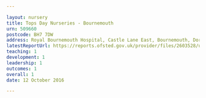 ```yaml
---

layout: nursery
title: Tops Day Nurseries - Bournemouth
urn: 509660
postcode: BH7 7DW
address: Royal Bournemouth Hospital, Castle Lane East, Bournemouth, Dorset, BH7 7DW
latestReportUrl: https://reports.ofsted.gov.uk/provider/files/2603528/urn/509660.pdf
teaching: 1
development: 1
leadership: 1
outcomes: 1
overall: 1
date: 12 October 2016

---
```

